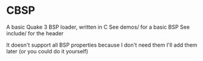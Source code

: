 # CBSP
A basic Quake 3 BSP loader, written in C
See demos/ for a basic BSP
See include/ for the header

It doesn't support all BSP properties because I don't need them
I'll add them later (or you could do it yourself)
